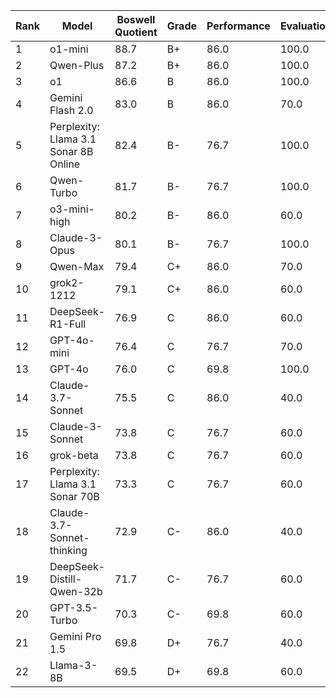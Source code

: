 | Rank | Model | Boswell Quotient | Grade | Performance | Evaluation | Efficiency |
|------|-------|-----------------|-------|------------|------------|------------|
| 1 | o1-mini | 88.7 | B+ | 86.0 | 100.0 | 84.6 |
| 2 | Qwen-Plus | 87.2 | B+ | 86.0 | 100.0 | 69.4 |
| 3 | o1 | 86.6 | B | 86.0 | 100.0 | 63.9 |
| 4 | Gemini Flash 2.0 | 83.0 | B | 86.0 | 70.0 | 87.6 |
| 5 | Perplexity: Llama 3.1 Sonar 8B Online | 82.4 | B- | 76.7 | 100.0 | 87.1 |
| 6 | Qwen-Turbo | 81.7 | B- | 76.7 | 100.0 | 79.6 |
| 7 | o3-mini-high | 80.2 | B- | 86.0 | 60.0 | 80.0 |
| 8 | Claude-3-Opus | 80.1 | B- | 76.7 | 100.0 | 63.4 |
| 9 | Qwen-Max | 79.4 | C+ | 86.0 | 70.0 | 52.1 |
| 10 | grok2-1212 | 79.1 | C+ | 86.0 | 60.0 | 68.9 |
| 11 | DeepSeek-R1-Full | 76.9 | C | 86.0 | 60.0 | 46.2 |
| 12 | GPT-4o-mini | 76.4 | C | 76.7 | 70.0 | 86.6 |
| 13 | GPT-4o | 76.0 | C | 69.8 | 100.0 | 71.5 |
| 14 | Claude-3.7-Sonnet | 75.5 | C | 86.0 | 40.0 | 72.5 |
| 15 | Claude-3-Sonnet | 73.8 | C | 76.7 | 60.0 | 81.2 |
| 16 | grok-beta | 73.8 | C | 76.7 | 60.0 | 80.3 |
| 17 | Perplexity: Llama 3.1 Sonar 70B | 73.3 | C | 76.7 | 60.0 | 75.6 |
| 18 | Claude-3.7-Sonnet-thinking | 72.9 | C- | 86.0 | 40.0 | 46.5 |
| 19 | DeepSeek-Distill-Qwen-32b | 71.7 | C- | 76.7 | 60.0 | 59.3 |
| 20 | GPT-3.5-Turbo | 70.3 | C- | 69.8 | 60.0 | 94.2 |
| 21 | Gemini Pro 1.5 | 69.8 | D+ | 76.7 | 40.0 | 80.4 |
| 22 | Llama-3-8B | 69.5 | D+ | 69.8 | 60.0 | 86.4 |
